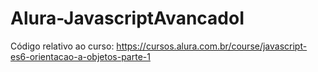 # Alura-JavascriptAvancadoI
Código relativo ao curso:
https://cursos.alura.com.br/course/javascript-es6-orientacao-a-objetos-parte-1

